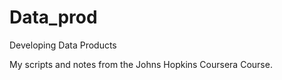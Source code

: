 Data_prod
=========

Developing Data Products

My scripts and notes from the Johns Hopkins Coursera Course.
